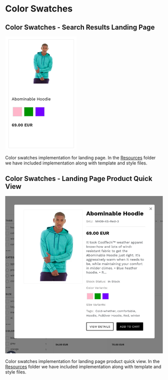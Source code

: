 # Color Swatches

## Color Swatches - Search Results Landing Page

![landing-color-swatches](/modules/color-swatches/images/image001.png)

Color swatches implementation for landing page. In the [Resources](/modules/color-swatches/landing) folder we have included implementation along with template and style files.

## Color Swatches - Landing Page Product Quick View

![quick-view-color-swatches](/modules/color-swatches/images/image002.png)

Color swatches implementation for landing page product quick view. In the [Resources](/modules/color-swatches/quick-view) folder we have included implementation along with template and style files.